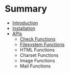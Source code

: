 # Summary

* [Introduction](README.md)
* [Installation](installation.md)
* [APIs](apis.md)
   * [Check Functions](Check/README)
   * [Filesystem Functions](filesystem_functions.md)
   * HTML Functions
   * Charset Functions
   * Image Functions
   * Mail Functions

